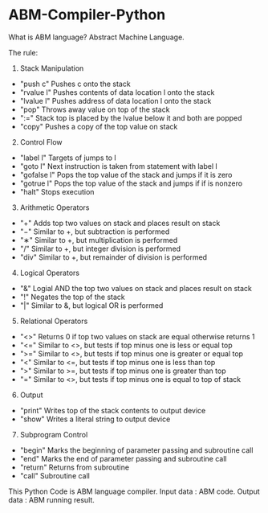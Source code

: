 # ABM-Compiler-Python

What is ABM language?
Abstract Machine Language.

The rule:

1. Stack Manipulation
- "push c"      Pushes c onto the stack
- "rvalue l"    Pushes contents of data location l onto the stack
- "lvalue l"    Pushes address of data location l onto the stack
- "pop"         Throws away value on top of the stack
- ":="          Stack top is placed by the lvalue below it and both are popped 
- "copy"        Pushes a copy of the top value on stack

2. Control Flow
- "label l"     Targets of jumps to l
- "goto l"      Next instruction is taken from statement with label l
- "gofalse l"   Pops the top value of the stack and jumps if it is zero
- "gotrue l"    Pops the top value of the stack and jumps if if is nonzero
- "halt"        Stops execution

3. Arithmetic Operators
- "+"           Adds top two values on stack and places result on stack
- "−"           Similar to +, but subtraction is performed
- "∗"           Similar to +, but multiplication is performed
- "/"           Similar to +, but integer division is performed
- "div"         Similar to +, but remainder of division is performed

4. Logical Operators
- "&"           Logial AND the top two values on stack and places result on stack
- "!"           Negates the top of the stack
- "|"           Similar to &, but logical OR is performed

5. Relational Operators
- "<>"          Returns 0 if top two values on stack are equal otherwise returns 1
- "<="          Similar to <>, but tests if top minus one is less or equal top
- ">="          Similar to <>, but tests if top minus one is greater or equal top
- "<"           Similar to <=, but tests if top minus one is less than top
- ">"           Similar to >=, but tests if top minus one is greater than top
- "="           Similar to <>, but tests if top minus one is equal to top of stack

6. Output
- "print"       Writes top of the stack contents to output device
- "show"        Writes a literal string to output device

7. Subprogram Control
- "begin"       Marks the beginning of parameter passing and subroutine call
- "end"         Marks the end of parameter passing and subroutine call
- "return"      Returns from subroutine
- "call"        Subroutine call

This Python Code is ABM language compiler.
Input data : ABM code.
Output data : ABM running result.
